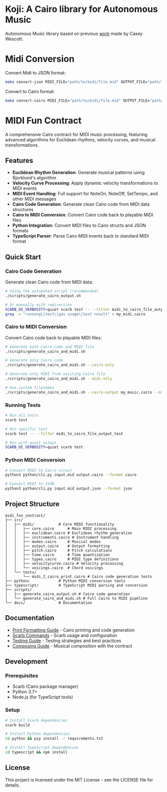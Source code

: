 # Koji: A Cairo library for Autonomous Music

Autonomous Music library based on previous [work](https://github.com/caseywescott/MusicTools-StarkNet) made by Casey Wescott.

# Midi Conversion

Convert Midi to JSON format:

```bash
make convert-json MIDI_FILE="path/to/midi/file.mid" OUTPUT_FILE="path/to/output"
```

Convert to Cairo format:

```bash
make convert-cairo MIDI_FILE="path/to/midi/file.mid" OUTPUT_FILE="path/to/output"
```

# MIDI Fun Contract

A comprehensive Cairo contract for MIDI music processing, featuring advanced algorithms for Euclidean rhythms, velocity curves, and musical transformations.

## Features

- **Euclidean Rhythm Generation**: Generate musical patterns using Bjorklund's algorithm
- **Velocity Curve Processing**: Apply dynamic velocity transformations to MIDI events
- **MIDI Event Handling**: Full support for NoteOn, NoteOff, SetTempo, and other MIDI messages
- **Cairo Code Generation**: Generate clean Cairo code from MIDI data structures
- **Cairo to MIDI Conversion**: Convert Cairo code back to playable MIDI files
- **Python Integration**: Convert MIDI files to Cairo structs and JSON formats
- **TypeScript Parser**: Parse Cairo MIDI events back to standard MIDI format

## Quick Start

### Cairo Code Generation

Generate clean Cairo code from MIDI data:

```bash
# Using the automated script (recommended)
./scripts/generate_cairo_output.sh

# Or manually with redirection
SCARB_UI_VERBOSITY=quiet scarb test -- --filter midi_to_cairo_file_output_test 2>&1 | \
grep -v "running\|test\|gas usage\|test result" > my_midi.cairo
```

### Cairo to MIDI Conversion

Convert Cairo code back to playable MIDI files:

```bash
# Generate both Cairo code and MIDI file
./scripts/generate_cairo_and_midi.sh

# Generate only Cairo code
./scripts/generate_cairo_and_midi.sh --cairo-only

# Generate only MIDI from existing Cairo file
./scripts/generate_cairo_and_midi.sh --midi-only

# Use custom filenames
./scripts/generate_cairo_and_midi.sh --cairo-output my_music.cairo --midi-output my_music.mid
```

### Running Tests

```bash
# Run all tests
scarb test

# Run specific test
scarb test -- --filter midi_to_cairo_file_output_test

# Run with quiet output
SCARB_UI_VERBOSITY=quiet scarb test
```

### Python MIDI Conversion

```bash
# Convert MIDI to Cairo struct
python3 python/cli.py input.mid output.cairo --format cairo

# Convert MIDI to JSON
python3 python/cli.py input.mid output.json --format json
```

## Project Structure

```
midi_fun_contract/
├── src/
│   ├── midi/           # Core MIDI functionality
│   │   ├── core.cairo      # Main MIDI processing
│   │   ├── euclidean.cairo # Euclidean rhythm generation
│   │   ├── instruments.cairo # Instrument handling
│   │   ├── modes.cairo     # Musical modes
│   │   ├── output.cairo    # Output formatting
│   │   ├── pitch.cairo     # Pitch calculations
│   │   ├── time.cairo      # Time quantization
│   │   ├── types.cairo     # MIDI type definitions
│   │   ├── velocitycurve.cairo # Velocity processing
│   │   └── voicings.cairo  # Chord voicings
│   └── tests/
│       └── midi_2_cairo_print.cairo # Cairo code generation tests
├── python/             # Python MIDI conversion tools
├── typescript/         # TypeScript MIDI parsing and conversion
├── scripts/
│   ├── generate_cairo_output.sh # Cairo code generation
│   └── generate_cairo_and_midi.sh # Full Cairo to MIDI pipeline
└── docs/               # Documentation
```

## Documentation

- [Print Formatting Guide](docs/print.md) - Cairo printing and code generation
- [Scarb Commands](docs/scarb_commands.md) - Scarb usage and configuration
- [Testing Guide](docs/scarb_testing_guide.md) - Testing strategies and best practices
- [Composing Guide](docs/composing.md) - Musical composition with the contract

## Development

### Prerequisites

- Scarb (Cairo package manager)
- Python 3.7+
- Node.js (for TypeScript tools)

### Setup

```bash
# Install Scarb dependencies
scarb build

# Install Python dependencies
cd python && pip install -r requirements.txt

# Install TypeScript dependencies
cd typescript && npm install
```

## License

This project is licensed under the MIT License - see the LICENSE file for details.
